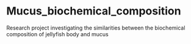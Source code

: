 # Mucus_biochemical_composition
Research project investigating the similarities between the biochemical composition of jellyfish body and mucus
